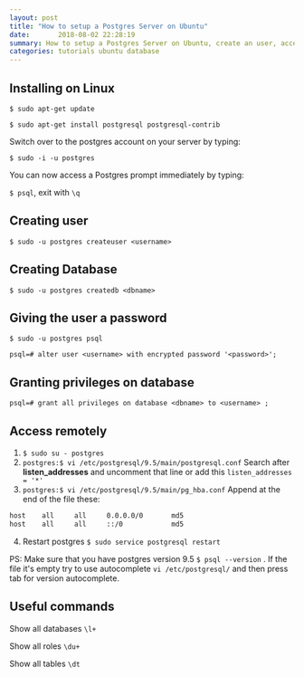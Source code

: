```yaml
---
layout: post
title: "How to setup a Postgres Server on Ubuntu"
date:       2018-08-02 22:28:19
summary: How to setup a Postgres Server on Ubuntu, create an user, access it remotely
categories: tutorials ubuntu database
---
```


## Installing on Linux

`$ sudo apt-get update`

`$ sudo apt-get install postgresql postgresql-contrib`

Switch over to the postgres account on your server by typing:

`$ sudo -i -u postgres`

You can now access a Postgres prompt immediately by typing:

`$ psql`, exit with `\q`

## Creating user

`$ sudo -u postgres createuser <username>`

## Creating Database

`$ sudo -u postgres createdb <dbname>`

## Giving the user a password

`$ sudo -u postgres psql`

`psql=# alter user <username> with encrypted password '<password>';`

## Granting privileges on database

`psql=# grant all privileges on database <dbname> to <username> ;`

## Access remotely

1. `$ sudo su - postgres`
2. `postgres:$ vi /etc/postgresql/9.5/main/postgresql.conf`
Search after **listen_addresses** and uncomment that line or add this `listen_addresses = '*'`
3. `postgres:$ vi /etc/postgresql/9.5/main/pg_hba.conf`
Append at the end of the file these:

```bash 
host    all     all     0.0.0.0/0       md5
host    all     all     ::/0            md5
```
4. Restart postgres `$ sudo service postgresql restart`

PS: Make sure that you have postgres version 9.5 `$ psql --version` . If the file it's empty try to use autocomplete `vi /etc/postgresql/` and then press tab for version autocomplete.

## Useful commands

Show all databases `\l+`

Show all roles `\du+`

Show all tables `\dt`
